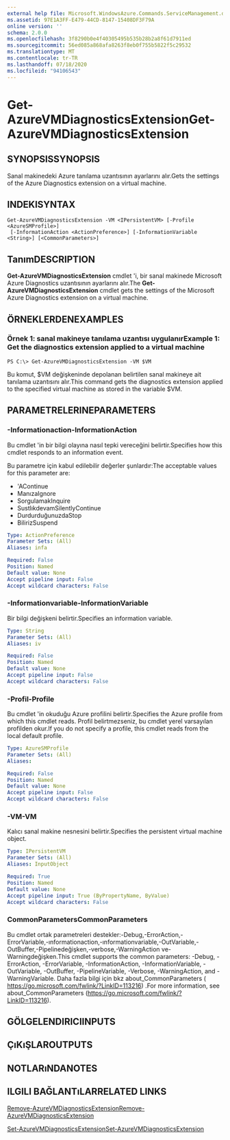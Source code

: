 ```yaml
---
external help file: Microsoft.WindowsAzure.Commands.ServiceManagement.dll-Help.xml
ms.assetid: 97E1A3FF-E479-44CD-8147-15408DF3F79A
online version: ''
schema: 2.0.0
ms.openlocfilehash: 3f8290b0e4f40305495b535b28b2a8f61d7911ed
ms.sourcegitcommit: 56ed085a868afa8263f8eb0f755b5822f5c29532
ms.translationtype: MT
ms.contentlocale: tr-TR
ms.lasthandoff: 07/18/2020
ms.locfileid: "94106543"
---
```

# <span data-ttu-id="0c80b-101">Get-AzureVMDiagnosticsExtension</span><span class="sxs-lookup"><span data-stu-id="0c80b-101">Get-AzureVMDiagnosticsExtension</span></span>

## <span data-ttu-id="0c80b-102">SYNOPSIS</span><span class="sxs-lookup"><span data-stu-id="0c80b-102">SYNOPSIS</span></span>
<span data-ttu-id="0c80b-103">Sanal makinedeki Azure tanılama uzantısının ayarlarını alır.</span><span class="sxs-lookup"><span data-stu-id="0c80b-103">Gets the settings of the Azure Diagnostics extension on a virtual machine.</span></span>

## <span data-ttu-id="0c80b-104">INDEKI</span><span class="sxs-lookup"><span data-stu-id="0c80b-104">SYNTAX</span></span>

```
Get-AzureVMDiagnosticsExtension -VM <IPersistentVM> [-Profile <AzureSMProfile>]
 [-InformationAction <ActionPreference>] [-InformationVariable <String>] [<CommonParameters>]
```

## <span data-ttu-id="0c80b-105">Tanım</span><span class="sxs-lookup"><span data-stu-id="0c80b-105">DESCRIPTION</span></span>
<span data-ttu-id="0c80b-106">**Get-AzureVMDiagnosticsExtension** cmdlet 'i, bir sanal makinede Microsoft Azure Diagnostics uzantısının ayarlarını alır.</span><span class="sxs-lookup"><span data-stu-id="0c80b-106">The **Get-AzureVMDiagnosticsExtension** cmdlet gets the settings of the Microsoft Azure Diagnostics extension on a virtual machine.</span></span>

## <span data-ttu-id="0c80b-107">ÖRNEKLERDEN</span><span class="sxs-lookup"><span data-stu-id="0c80b-107">EXAMPLES</span></span>

### <span data-ttu-id="0c80b-108">Örnek 1: sanal makineye tanılama uzantısı uygulanır</span><span class="sxs-lookup"><span data-stu-id="0c80b-108">Example 1: Get the diagnostics extension applied to a virtual machine</span></span>
```
PS C:\> Get-AzureVMDiagnosticsExtension -VM $VM
```

<span data-ttu-id="0c80b-109">Bu komut, $VM değişkeninde depolanan belirtilen sanal makineye ait tanılama uzantısını alır.</span><span class="sxs-lookup"><span data-stu-id="0c80b-109">This command gets the diagnostics extension applied to the specified virtual machine as stored in the variable $VM.</span></span>

## <span data-ttu-id="0c80b-110">PARAMETRELERINE</span><span class="sxs-lookup"><span data-stu-id="0c80b-110">PARAMETERS</span></span>

### <span data-ttu-id="0c80b-111">-Informationaction</span><span class="sxs-lookup"><span data-stu-id="0c80b-111">-InformationAction</span></span>
<span data-ttu-id="0c80b-112">Bu cmdlet 'in bir bilgi olayına nasıl tepki vereceğini belirtir.</span><span class="sxs-lookup"><span data-stu-id="0c80b-112">Specifies how this cmdlet responds to an information event.</span></span>

<span data-ttu-id="0c80b-113">Bu parametre için kabul edilebilir değerler şunlardır:</span><span class="sxs-lookup"><span data-stu-id="0c80b-113">The acceptable values for this parameter are:</span></span>

- <span data-ttu-id="0c80b-114">'A</span><span class="sxs-lookup"><span data-stu-id="0c80b-114">Continue</span></span>
- <span data-ttu-id="0c80b-115">Manıza</span><span class="sxs-lookup"><span data-stu-id="0c80b-115">Ignore</span></span>
- <span data-ttu-id="0c80b-116">Sorgulamak</span><span class="sxs-lookup"><span data-stu-id="0c80b-116">Inquire</span></span>
- <span data-ttu-id="0c80b-117">Sustlıkdevam</span><span class="sxs-lookup"><span data-stu-id="0c80b-117">SilentlyContinue</span></span>
- <span data-ttu-id="0c80b-118">Durdurduğunuzda</span><span class="sxs-lookup"><span data-stu-id="0c80b-118">Stop</span></span>
- <span data-ttu-id="0c80b-119">Biliriz</span><span class="sxs-lookup"><span data-stu-id="0c80b-119">Suspend</span></span>

```yaml
Type: ActionPreference
Parameter Sets: (All)
Aliases: infa

Required: False
Position: Named
Default value: None
Accept pipeline input: False
Accept wildcard characters: False
```

### <span data-ttu-id="0c80b-120">-Informationvariable</span><span class="sxs-lookup"><span data-stu-id="0c80b-120">-InformationVariable</span></span>
<span data-ttu-id="0c80b-121">Bir bilgi değişkeni belirtir.</span><span class="sxs-lookup"><span data-stu-id="0c80b-121">Specifies an information variable.</span></span>

```yaml
Type: String
Parameter Sets: (All)
Aliases: iv

Required: False
Position: Named
Default value: None
Accept pipeline input: False
Accept wildcard characters: False
```

### <span data-ttu-id="0c80b-122">-Profil</span><span class="sxs-lookup"><span data-stu-id="0c80b-122">-Profile</span></span>
<span data-ttu-id="0c80b-123">Bu cmdlet 'in okuduğu Azure profilini belirtir.</span><span class="sxs-lookup"><span data-stu-id="0c80b-123">Specifies the Azure profile from which this cmdlet reads.</span></span>
<span data-ttu-id="0c80b-124">Profil belirtmezseniz, bu cmdlet yerel varsayılan profilden okur.</span><span class="sxs-lookup"><span data-stu-id="0c80b-124">If you do not specify a profile, this cmdlet reads from the local default profile.</span></span>

```yaml
Type: AzureSMProfile
Parameter Sets: (All)
Aliases: 

Required: False
Position: Named
Default value: None
Accept pipeline input: False
Accept wildcard characters: False
```

### <span data-ttu-id="0c80b-125">-VM</span><span class="sxs-lookup"><span data-stu-id="0c80b-125">-VM</span></span>
<span data-ttu-id="0c80b-126">Kalıcı sanal makine nesnesini belirtir.</span><span class="sxs-lookup"><span data-stu-id="0c80b-126">Specifies the persistent virtual machine object.</span></span>

```yaml
Type: IPersistentVM
Parameter Sets: (All)
Aliases: InputObject

Required: True
Position: Named
Default value: None
Accept pipeline input: True (ByPropertyName, ByValue)
Accept wildcard characters: False
```

### <span data-ttu-id="0c80b-127">CommonParameters</span><span class="sxs-lookup"><span data-stu-id="0c80b-127">CommonParameters</span></span>
<span data-ttu-id="0c80b-128">Bu cmdlet ortak parametreleri destekler:-Debug,-ErrorAction,-ErrorVariable,-ınformationaction,-ınformationvariable,-OutVariable,-OutBuffer,-Pipelinedeğişken,-verbose,-WarningAction ve-Warningdeğişken.</span><span class="sxs-lookup"><span data-stu-id="0c80b-128">This cmdlet supports the common parameters: -Debug, -ErrorAction, -ErrorVariable, -InformationAction, -InformationVariable, -OutVariable, -OutBuffer, -PipelineVariable, -Verbose, -WarningAction, and -WarningVariable.</span></span> <span data-ttu-id="0c80b-129">Daha fazla bilgi için bkz about_CommonParameters ( https://go.microsoft.com/fwlink/?LinkID=113216) .</span><span class="sxs-lookup"><span data-stu-id="0c80b-129">For more information, see about_CommonParameters (https://go.microsoft.com/fwlink/?LinkID=113216).</span></span>

## <span data-ttu-id="0c80b-130">GÖLGELENDIRICI</span><span class="sxs-lookup"><span data-stu-id="0c80b-130">INPUTS</span></span>

## <span data-ttu-id="0c80b-131">ÇıKıŞLAR</span><span class="sxs-lookup"><span data-stu-id="0c80b-131">OUTPUTS</span></span>

## <span data-ttu-id="0c80b-132">NOTLARıNDA</span><span class="sxs-lookup"><span data-stu-id="0c80b-132">NOTES</span></span>

## <span data-ttu-id="0c80b-133">ILGILI BAĞLANTıLAR</span><span class="sxs-lookup"><span data-stu-id="0c80b-133">RELATED LINKS</span></span>

[<span data-ttu-id="0c80b-134">Remove-AzureVMDiagnosticsExtension</span><span class="sxs-lookup"><span data-stu-id="0c80b-134">Remove-AzureVMDiagnosticsExtension</span></span>](./Remove-AzureVMDiagnosticsExtension.md)

[<span data-ttu-id="0c80b-135">Set-AzureVMDiagnosticsExtension</span><span class="sxs-lookup"><span data-stu-id="0c80b-135">Set-AzureVMDiagnosticsExtension</span></span>](./Set-AzureVMDiagnosticsExtension.md)


